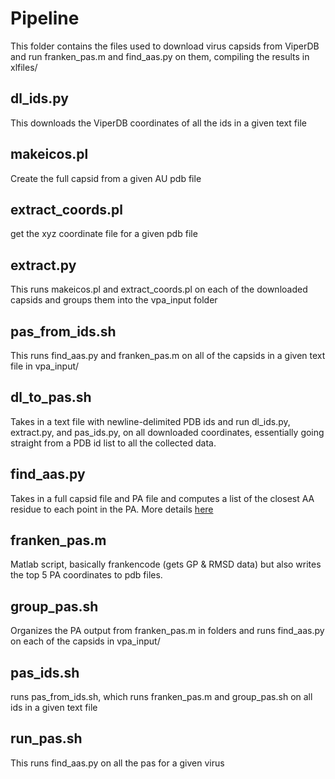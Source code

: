 # Pipeline

This folder contains the files used to download virus capsids from ViperDB and run franken_pas.m and find_aas.py on
them, compiling the results in xlfiles/

## dl_ids.py

This downloads the ViperDB coordinates of all the ids in a given text file

## makeicos.pl

Create the full capsid from a given AU pdb file

## extract_coords.pl

get the xyz coordinate file for a given pdb file

## extract.py

This runs makeicos.pl and extract_coords.pl on each of the downloaded capsids and groups them into the vpa_input folder

## pas_from_ids.sh

This runs find_aas.py and franken_pas.m on all of the capsids in a given text file in vpa_input/

## dl_to_pas.sh

Takes in a text file with newline-delimited PDB ids and run dl_ids.py, extract.py, and pas_ids.py, on all downloaded
coordinates, essentially going straight from a PDB id list to all the collected data.

## find_aas.py

Takes in a full capsid file and PA file and computes a list of the closest AA residue to each point in the PA. More
details [here](https://github.com/gabeorosan/pa-project/blob/master/scripts/README.md#find_aaspy)

## franken_pas.m

Matlab script, basically frankencode (gets GP & RMSD data) but also writes the top 5 PA coordinates to pdb files.

## group_pas.sh

Organizes the PA output from franken_pas.m in folders and runs find_aas.py on each of the capsids in vpa_input/

## pas_ids.sh

runs pas_from_ids.sh, which runs franken_pas.m and group_pas.sh on all ids in a given text file

## run_pas.sh

This runs find_aas.py on all the pas for a given virus
